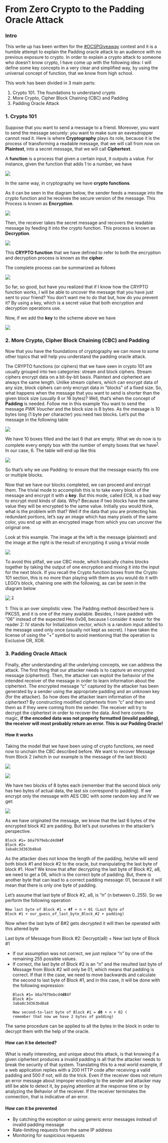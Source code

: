 <h1> From Zero Crypto to the Padding Oracle Attack </h1>

<h3>Intro </h3>
This write up has been written for the <a href=https://twitter.com/mubix/status/1196821680137678849>#OCSPGiveaway</a> contest
and it is a humble attempt to explain the Padding oracle attack to an audience with no previous exposure to crypto.
In order to explain a crypto attack to someone who doesn’t know crypto, I have come up with the following idea:
I will define some key concepts in a very clear and simplified way, by using the universal concept of function, that we know from high school.

This work has been divided in 3 main parts:
<ol>
<li>Crypto 101. The foundations to understand crypto</li>
<li>More Crypto, Cipher Block Chaining (CBC) and Padding</li>
<li>Padding Oracle Attack</li>
</ol>

<h3>1. Crypto 101 </h3>

Suppose that you want to send a message to a friend. Moreover, you want to send the message securely: you want to make sure an eavesdropper cannot read it. Here is where <b>Cryptography</b> plays its role, because it is the process of transforming a readable message, that we will call from now on <b>Plaintext</b>, into a secret message, that we will call <b>Ciphertext</b>.

A <b>function</b> is a process that given a certain input, it outputs a value. For instance, given the function that adds 1 to a number, we have 

![](/images/1.png)

In the same way, in cryptography we have <b>crypto functions</b>.

As it can be seen in the diagram below, the sender feeds a message into the crypto function and he receives the secure version of the message. This Process is known as <b>Encryption</b>.

![](/images/2.png)

Then, the receiver takes the secret message and recovers the readable message by feeding it into the crypto function. This process is known as <b>Decryption</b>.

![](/images/3.png)

This <b>CRYPTO function</b> that we have defined to refer to both the encryption and decryption process is known as the <b>cipher</b>.

The complete process can be summarized as follows

![](/images/enc1.png)

So far, so good, but have you realized that if I know how the CRYPTO function works, I will be able to uncover the message that you have just sent to your friend? You don’t want me to do that but, how do you prevent it? By using a key, which is a secret value that both encryption and decryption operations use. 

Now, if we add the <b>key</b> to the scheme above we have

![](/images/enc2.png)


<h3>2. More Crypto, Cipher Block Chaining (CBC) and Padding </h3>

Now that you have the foundations of cryptography we can move to some other topics that will help you understand the padding oracle attack.

The CRYPTO functions (or ciphers) that we have seen in crypto 101 are usually grouped into two categories: stream and block ciphers. Stream ciphers encrypt data on a bit-by-bit basis. Plaintext and ciphertext are always the same length. Unlike stream ciphers, which can encrypt data of any size, block ciphers can only encrypt data in "blocks" of a fixed size. So, what happens when the message that you want to send is shorter than the given block size (usually 8 or 16 bytes)? Well, that’s when the concept of <b>Padding</b> is needed. Follow me in this example
You want to send the message <i>PWK Voucher</i> and the block size is 8 bytes. As the message is 10 bytes long (1 byte per character) you need two blocks. Let’s put the message in the following table

![](/images/table_1.png)

We have 10 boxes filled and the last 6 that are empty. What we do now is to complete every empty box with the number of empty boxes that we have<sup>[1](#myfootnote1)</sup>. In our case, 6. The table will end up like this

![](/images/table_2.png)

So that’s why we use Padding: to ensure that the message exactly fits one or multiple blocks.

Now that we have our blocks completed, we can proceed and encrypt them. The trivial mode to accomplish this is to take every block of the message and encrypt it with a <b>key</b>. But this mode, called ECB, is a bad way to encrypt most kinds of data. Why? Because if two blocks have the same value they will be encrypted to the same value.
Initially you would think, what is the problem with that? Well if the data that you are protecting has redundant portions, let’s say an image which has many pixels of the same color, you end up with an encrypted image from which you can uncover the original one. 

Look at this example. The image at the left is the message (plaintext) and the image at the right is the result of encrypting it using a trivial mode 

![](/images/encrypted_tux.png)

To avoid this pitfall, we use CBC mode, which basically chains blocks together by taking the output of one encryption and mixing it into the input for the next block. If you recall the Crypto function boxes from the Crypto 101 section, this is no more than playing with them as you would do it with LEGO’s block, chaining one with the following, as can be seen in the diagram below

![](/images/4.png)
<sup>[2](#myfootnote2)</sup>

<a name="myfootnote1">1</a>: This is an over simplistic view. The Padding method described here is PKCS5, and it is one of the many available. Besides, I have padded with “06” instead of the expected Hex 0x06, because I consider it easier for the reader
<a name="myfootnote2">2</a>: IV stands for Initialization vector, which is a random input added to the message used only once (usually not kept as secret). I have taken the license of using the “+” symbol to avoid mentioning that the operation is Exclusive OR, XOR.

<h3>3. Padding Oracle Attack</h3>

Finally, after understanding all the underlying concepts, we can address the attack. The first thing that our attacker needs is to capture an encrypted message (ciphertext). Then, the attacker can exploit the behavior of the intended receiver of the message in order to learn information about the ciphertext.
The encrypted message “c” captured by the attacker has been generated by a sender using the appropriate padding and an unknown key (for the attacker). So how does the attacker learn information of the ciphertext? By constructing modified ciphertexts from “c” and then send them as if they were coming from the sender. The receiver will try to decrypt the ciphertext in order to recover the data. And here comes the magic, <b>if the encoded data was not properly formatted (invalid padding), the receiver will most probably return an error. This is our Padding Oracle! </b>

<h4>How it works</h4>

Taking the model that we have been using of crypto functions, we need now to unchain the CBC described before. We want to recover Message from Block 2 (which in our example is the message of the last block)

![](/images/5.png)

![](/images/table_3.png)

We have two blocks of 8 bytes each (remember that the second block only has two bytes of actual data, the last six correspond to padding). If we encrypt only the message with AES CBC with some random key and IV we get:

![](/images/table_4.png)

As we have originated the message, we know that the last 6 bytes of the encrypted block #2 are padding. But let’s put ourselves in the attacker’s perspective.

<code>Block #1= b6a7979ebcd4d8<b>4f</b></code><br>
<code>Block #2= 3aba8c3d363bd8a8</code>

As the attacker does not know the length of the padding, he/she will send both block #1 and block #2 to the oracle, but manipulating the last byte of block #1. How? We know that after decrypting the last byte of Block #2, a8, we need to get a 06, which is the correct byte of padding.
But, there is another byte that can lead to a correct padding message: 01, because it will mean that there is only one byte of padding. 

Let’s assume that last byte of Block #2, a8, is “n” (n between 0..255). So we perform the following operation

<code>New last byte of Block #1 = <b>4f</b> + n + 01 (Last Byte of Block #1 + our_guess_of_last_byte_Block_#2 + padding) </code>

Now when the last byte of B#2 gets decrypted it will then be operated with this altered byte

</code>Last byte of Message from Block #2: Decrypt(a8) + New last byte of Block #1 </code><br>

<ul>
<li>If our assumption was not correct, we just replace “n” by one of the remaining 255 possible values.</li>
<li>If correct, the last byte of Block #2 is an “n” and the resulted last byte of Message from Block #2 will only be 01, which means that padding is correct. If that it the case, we need to move backwards and calculate the second to last byte of Block #1, and in this case, it will be done with the following expression:

<code>Block #1= b6a7979ebcd4<b>d8</b>4f</code><br>
<code>Block #2= 3aba8c3d363bd8a8</code>

<code>New second-to-last byte of Block #1 = <b>d8</b> + n + 02 ( remember that now we have 2 bytes of padding) </code> 
</li>
</ul>
The same procedure can be applied to all the bytes in the block in order to decrypt them with the help of the oracle.

<h4>How can it be detected?</h4>

What is really interesting, and unique about this attack, is that knowing if a given ciphertext produces a invalid padding is all that the attacker needs to break the security of that system. Translating this to a real world example, if a web application replies with a 200 HTTP code after receiving a valid padding and 500 if not, will do the trick.
Even if the receiver does not return an error message about improper encoding to the sender and attacker may still be able to detect it, by paying attention at the response time or by analyzing the Behavior of the receiver. If the receiver terminates the connection, that is indicative of an error.

<h4>How can it be prevented</h4>
<ul>
<li>By catching the exception or using generic error messages instead of invalid padding message</li>
  <li>Rate-limiting requests from the same IP address</li>
  <li>Monitoring for suspicious requests</li>
</ul>
